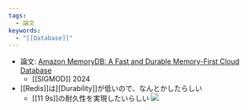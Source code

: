 ```yaml
---
tags:
  - 論文
keywords:
  - "[[Database]]"
---
```


- 論文: [Amazon MemoryDB: A Fast and Durable Memory-First Cloud Database](https://dl.acm.org/doi/10.1145/3626246.3653380)
	- [[SIGMOD]] 2024
- [[Redis]]は[[Durability]]が低いので、なんとかしたらしい
	- [[11 9s]]の耐久性を実現したいらしい
![](https://www.youtube.com/watch?v=jFpm1140zdA)

